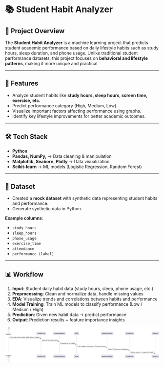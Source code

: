# 📚 Student Habit Analyzer  

## 📌 Project Overview  
The **Student Habit Analyzer** is a machine learning project that predicts student academic performance based on daily lifestyle habits such as study hours, sleep duration, and phone usage. Unlike traditional student performance datasets, this project focuses on **behavioral and lifestyle patterns**, making it more unique and practical.  

---

## 🎯 Features  
- Analyze student habits like **study hours, sleep hours, screen time, exercise, etc.**  
- Predict performance category (High, Medium, Low).  
- Visualize important factors affecting performance using graphs.  
- Identify key lifestyle improvements for better academic outcomes.  

---

## 🛠️ Tech Stack  
- **Python**  
- **Pandas, NumPy,** → Data cleaning & manipulation  
- **Matplotlib, Seaborn, Plotly** → Data visualization  
- **Scikit-learn** → ML models (Logistic Regression, Random Forest)  

---

## 📂 Dataset   
- Created a **mock dataset** with synthetic data representing student habits and performance. 
- Generate synthetic data in Python.  

**Example columns**:  
- `study_hours`  
- `sleep_hours`  
- `phone_usage`  
- `exercise_time`  
- `attendance`  
- `performance (label)`  

---

## 📊 Workflow  
1. **Input**: Student daily habit data (study hours, sleep, phone usage, etc.)  
2. **Preprocessing**: Clean and normalize data, handle missing values  
3. **EDA**: Visualize trends and correlations between habits and performance  
4. **Model Training**: Train ML models to classify performance (Low / Medium / High)  
5. **Prediction**: Given new habit data → predict performance  
6. **Output**: Prediction results + feature importance insights

![Architecture Diagram](diagram.png)

